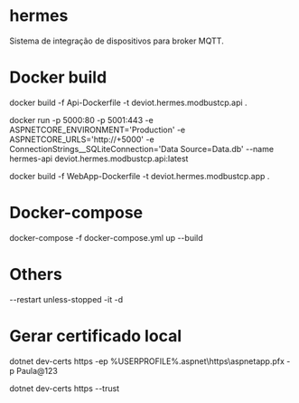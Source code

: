 # hermes
Sistema de integração de dispositivos para broker MQTT.

# Docker build 
docker build -f Api-Dockerfile -t deviot.hermes.modbustcp.api .

docker run -p 5000:80 -p 5001:443 -e ASPNETCORE_ENVIRONMENT='Production' -e ASPNETCORE_URLS='http://+5000' -e ConnectionStrings__SQLiteConnection='Data Source=Data.db' --name hermes-api deviot.hermes.modbustcp.api:latest

docker build -f WebApp-Dockerfile -t deviot.hermes.modbustcp.app .

# Docker-compose
docker-compose -f docker-compose.yml up --build

# Others
--restart unless-stopped -it -d

# Gerar certificado local
dotnet dev-certs https -ep %USERPROFILE%\.aspnet\https\aspnetapp.pfx -p Paula@123

dotnet dev-certs https --trust
